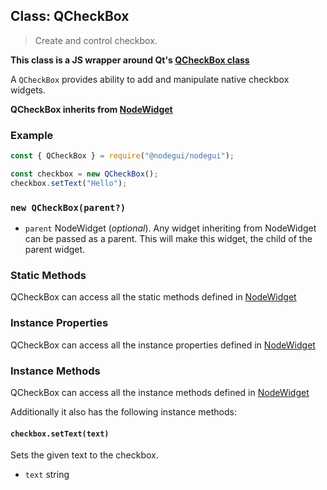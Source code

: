 ## Class: QCheckBox

> Create and control checkbox.

**This class is a JS wrapper around Qt's [QCheckBox class](https://doc.qt.io/qt-5/qcheckbox.html)**

A `QCheckBox` provides ability to add and manipulate native checkbox widgets.

**QCheckBox inherits from [NodeWidget](api/NodeWidget.md)**

### Example

```javascript
const { QCheckBox } = require("@nodegui/nodegui");

const checkbox = new QCheckBox();
checkbox.setText("Hello");
```

### `new QCheckBox(parent?)`

- `parent` NodeWidget (_optional_). Any widget inheriting from NodeWidget can be passed as a parent. This will make this widget, the child of the parent widget.

### Static Methods

QCheckBox can access all the static methods defined in [NodeWidget](api/NodeWidget.md)

### Instance Properties

QCheckBox can access all the instance properties defined in [NodeWidget](api/NodeWidget.md)

### Instance Methods

QCheckBox can access all the instance methods defined in [NodeWidget](api/NodeWidget.md)

Additionally it also has the following instance methods:

#### `checkbox.setText(text)`

Sets the given text to the checkbox.

- `text` string
